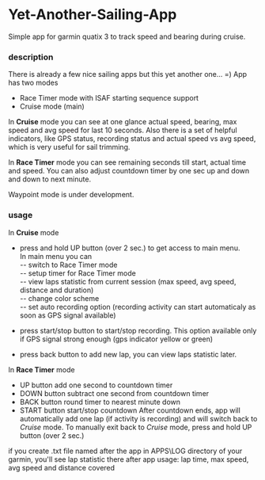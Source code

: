 # Yet-Another-Sailing-App
Simple app for garmin quatix 3 to track speed and bearing during cruise. 

### description

There is already a few nice sailing apps but this yet another one... =)
App has two modes 
- Race Timer mode with ISAF starting sequence support 
- Cruise mode (main)

In **Cruise** mode you can see at one glance actual speed, bearing, max speed and avg speed for last 10 seconds. Also there is a set of helpful indicators, like GPS status, recording status and actual speed vs avg speed, which is very useful for sail trimming.

In **Race Timer** mode you can see remaining seconds till start, actual time and speed. You can also adjust countdown timer by one sec up and down and down to next minute. 

Waypoint mode is under development.

### usage

In **Cruise** mode
- press and hold UP button (over 2 sec.) to get access to main menu.    
In main menu you can   
   -- switch to Race Timer mode  
   -- setup timer for Race Timer mode  
   -- view laps statistic from current session (max speed, avg speed, distance and duration)   
   -- change color scheme   
   -- set auto recording option (recording activity can start automaticaly as soon as GPS signal available)    

- press start/stop button to start/stop recording. This option available only if GPS signal strong enough (gps indicator yellow or green)

- press back button to add new lap, you can view laps statistic later.  
 
In **Race Timer** mode   
- UP button add one second to countdown timer
- DOWN button subtract one second from countdown timer
- BACK button round timer to nearest minute down 
- START button start/stop countdown
After countdown ends, app will automatically add one lap (if activity is recording) and will switch back to *Cruise* mode.
To manually exit back to *Cruise* mode, press and hold UP button (over 2 sec.) 

if you create .txt file named after the app in APPS\LOG directory of your garmin, you'll see lap statistic there after app usage: lap time, max speed, avg speed and distance covered
